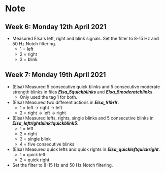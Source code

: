 # Note

## Week 6: Monday 12th April 2021

* Measured Elsa's left, right and blink signals. Set the filter to 8-15 Hz and 50 Hz Notch filtering.
    * 1 = left
    * 2 = right
    * 3 = blink


## Week 7: Monday 19th April 2021

* (Elsa) Measured 5 consecutive quick blinks and 5 consecutive moderate strength blinks in files ***Elsa_5quickblinks*** and ***Elsa_5moderateblinks***.
    * Only used the tag 1 for both.
* (Elsa) Measured two different actions in ***Elsa_lrl&rlr***.
    * 1 = left -> right -> left
    * 2 = right -> left -> right
* (Elsa) Measured lefts, rights, single blinks and 5 consecutive blinks in ***Elsa_leftrightblink1quickblink5***.
    * 1 = left
    * 2 = right
    * 3 = single blink
    * 4 = five consecutive blinks
* (Elsa) Measured quick lefts and quick rights in ***Elsa_quickleftquickright***.
    * 1 = quick left
    * 2 = quick right
* Set the filter to 8-15 Hz and 50 Hz Notch filtering.
